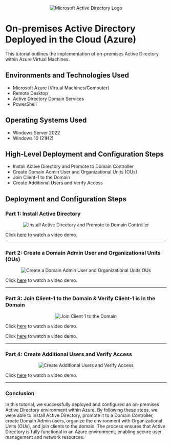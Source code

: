 
 
<p align="center">
<img src="https://i.imgur.com/pU5A58S.png" alt="Microsoft Active Directory Logo"/>
</p>

<h1>On-premises Active Directory Deployed in the Cloud (Azure)</h1>
This tutorial outlines the implementation of on-premises Active Directory within Azure Virtual Machines.<br />



<h2>Environments and Technologies Used</h2>

- Microsoft Azure (Virtual Machines/Computer)
- Remote Desktop
- Active Directory Domain Services
- PowerShell

<h2>Operating Systems Used</h2>

- Windows Server 2022
- Windows 10 (21H2)

<h2>High-Level Deployment and Configuration Steps</h2>

- Install Active Directory and Promote to Domain Controller  
- Create Domain Admin User and Organizational Units (OUs)  
- Join Client-1 to the Domain  
- Create Additional Users and Verify Access  

<h2>Deployment and Configuration Steps</h2>

### Part 1: Install Active Directory
<p align="center">
    <img src="https://img.youtube.com/vi/dlEwCL-hk9M/0.jpg" alt="Install Active Directory and Promote to Domain Controller"/>
  </a>
</p>
Click <a href="https://www.youtube.com/watch?v=UUUWOnSBKMk">here</a> to watch a video demo.

---

### Part 2: Create a Domain Admin User and Organizational Units (OUs)
<p align="center">
    <img src="https://img.youtube.com/vi/MLY4QmCw8rU/0.jpg" alt="Create a Domain Admin User and Organizational Units OUs"/>
  </a>
</p>
Click  <a href="https://www.youtube.com/watch?v=5GXOyK23g5k">here</a> to watch a video demo.
  

---

### Part 3: Join Client-1 to the Domain & Verify Client-1 is in the Domain
<p align="center">
    <img src="https://img.youtube.com/vi/0I8dOcsaoBM/0.jpg" alt="Join Client 1 to the Domain"/>
  </a>
</p>
 Click <a href="https://www.youtube.com/watch?v=SJ69Nu5aWxk">here</a> to watch a video demo.

 Click <a href="https://www.youtube.com/watch?v=lgZW6ew3LAM">here</a> to watch a video demo.

---

### Part 4: Create Additional Users and Verify Access
<p align="center">
    <img src="https://img.youtube.com/vi/Rsxgx2KKQYY/0.jpg" alt="Create Additional Users and Verify Access"/>
  </a>
</p> 
Click <a href="https://www.youtube.com/watch?v=NcX3hwT7gc8">here</a> to watch a video demo.


---

### Conclusion

In this tutorial, we successfully deployed and configured an on-premises Active Directory environment within Azure. By following these steps, we were able to install Active Directory, promote it to a Domain Controller, create Domain Admin users, organize the environment with Organizational Units (OUs), and join clients to the domain. The process ensures that Active Directory is fully functional in an Azure environment, enabling secure user management and network resources.
